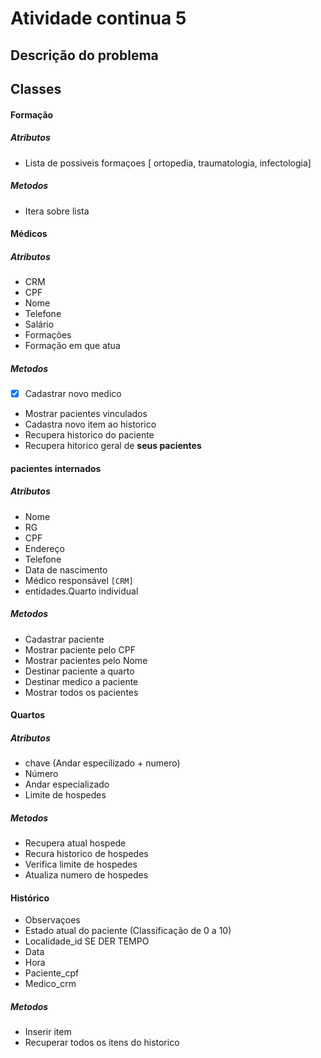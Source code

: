 # Atividade continua 5

## Descrição do problema

## Classes

#### Formação

##### Atributos

- Lista de possiveis formaçoes
[ ortopedia, traumatologia, infectologia]

##### Metodos

- Itera sobre lista

#### Médicos


##### Atributos

- CRM
- CPF
- Nome
- Telefone
- Salário
- Formações
- Formação em que atua


##### Metodos

- [x] Cadastrar novo medico
- Mostrar pacientes vinculados 
- Cadastra novo item ao historico
- Recupera historico do paciente
- Recupera hitorico geral de **seus pacientes**

#### pacientes internados

##### Atributos

- Nome
- RG
- CPF
- Endereço
- Telefone
- Data de nascimento
- Médico responsável `[CRM]`
- entidades.Quarto individual

##### Metodos

- Cadastrar paciente
- Mostrar paciente pelo CPF
- Mostrar pacientes pelo Nome
- Destinar paciente a quarto
- Destinar medico a paciente
- Mostrar todos os pacientes

#### Quartos

##### Atributos

- chave (Andar especilizado + numero)
- Número
- Andar especializado
- Limite de hospedes

##### Metodos

- Recupera atual hospede
- Recura historico de hospedes
- Verifica limite de hospedes
- Atualiza numero de hospedes

#### Histórico

- Observaçoes
- Estado atual do paciente (Classificação de 0 a 10)
- Localidade_id SE DER TEMPO 
- Data
- Hora
- Paciente_cpf
- Medico_crm

##### Metodos

- Inserir item
- Recuperar todos os itens do historico
